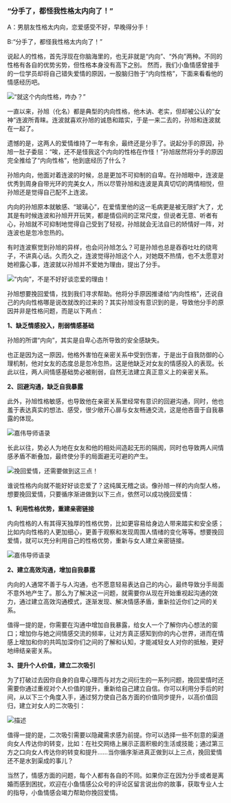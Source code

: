 ### “分手了，都怪我性格太内向了！”

A：男朋友性格太内向，恋爱感受不好，早晚得分手！

B:“分手了，都怪我性格太内向了！”

说起人的性格，首先浮现在你脑海里的，也无非就是“内向”、“外向”两种。不同的性格有各自的优势劣势，但性格本身没有高下之别。
然而，我们小鱼情感曾接手的一位学员却将自己错失爱情的原因，一股脑归咎于“内向性格”，下面来看看他的情感经历吧。

![“就这个内向性格，咋办？”](/im/images/articles/a3/a3_3/image1.png "“就这个内向性格，咋办？”")

一直以来，孙旭（化名）都是典型的内向性格，他木讷、老实，但却被公认的“女神”连波所青睐。连波就喜欢孙旭的诚恳和踏实，于是一来二去的，孙旭和连波就在一起了。

遗憾的是，这两人的爱情维持了一年有余，最终还是分手了。说起分手的原因，孙旭一肚子委屈：“唉，还不是怪我这个内向的性格在作怪！”孙旭居然将分手的原因完全推给了“内向性格”，他到底经历了什么？

孙旭内向，他面对着连波的时候，总是更加不可抑制的自卑。在孙旭眼中，连波是优秀到周身自带光环的完美女人，所以尽管孙旭和连波是真真切切的两情相悦，但孙旭还是觉得自己配不上连波。

内向的孙旭原本就敏感、“玻璃心”，在爱情里他的这一毛病更是被无限扩大了，尤其是有时候连波和孙旭开开玩笑，都是情侣间的正常尺度，但说者无意、听者有心，孙旭就不可抑制地觉得自己受到了轻视，孙旭就会无法自已的矫情好一阵，对连波也是忽冷忽热的。

有时连波察觉到孙旭的异样，也会问孙旭怎么？可是孙旭也总是吞吞吐吐的绕弯子，不讲真心话。久而久之，连波觉得孙旭这个人，对她既不热情，也不太愿意对她袒露心事，连波就以孙旭并不爱她为理由，提出了分手。

![“内向”，不是不好好谈恋爱的理由！](/im/images/articles/a3/a3_3/image2.png "“内向”，不是不好好谈恋爱的理由！")

孙旭想要挽回爱情，找到我们寻求帮助。他将分手原因推诿给“内向性格”，还说自己的内向性格哪是说改就改的过来的？其实孙旭没有意识到的是，导致他分手的原因并非是性格问题，而是以下两点：

**1、缺乏情感投入，削弱情感基础**

孙旭的所谓“内向”，其实是自卑心态所导致的安全感缺失。

也正是因为这一原因，他格外害怕在亲密关系中受到伤害，于是出于自我防御的心理机制，他对女友的态度总是忽冷忽热，这是他缺乏对女友的情感投入的表现。长此以往，两人间情感基础势必被削弱，自然无法建立真正意义上的亲密关系。

**2、回避沟通，缺乏自我暴露**

此外，孙旭性格敏感，也导致他在亲密关系里经常有意识的回避沟通，同时，他也羞于表达真实的想法、感受，很少敞开心扉与女友畅通交流，这是他吝啬于自我暴露的体现。

![嘉伟导师语录](/im/images/articles/a3/a3_3/image3.png "嘉伟导师语录")

长此以往，势必人为地在女友和他的相处间造起无形的隔阂，同时也导致两人间情感矛盾不断叠加，最终使分手的局面避无可避的产生。

![挽回爱情，还需要做到这三点！](/im/images/articles/a3/a3_3/image4.png "挽回爱情，还需要做大这三点")

谁说性格内向就不能好好谈恋爱了？这纯属无稽之谈。像孙旭一样的内向型人格，想要挽回爱情，只要循序渐进做到以下三点，依然可以成功挽回爱情：

**1、利用性格优势，重建亲密链接**

内向性格的人有其得天独厚的性格优势，比如更容易给身边人带来踏实和安全感；比如内向性格的人更加细心，更善于观察和发现周围人情绪的变化等等。想要挽回爱情，就可以充分利用自己的性格优势，重新与女人建立亲密链接。

![嘉伟导师语录](/im/images/articles/a3/a3_3/image5.png "嘉伟导师语录")

**2、建立高效沟通，增加自我暴露**

内向的人通常不善于与人沟通，也不愿意轻易表达自己的内心，最终导致分手局面不意外地产生了。那么为了解决这一问题，就需要你从现在开始重视起沟通的效力，通过建立高效沟通模式，逐渐发现、解决情感矛盾，重新拉近你们之间的关系。

值得一提的是，你需要在沟通中增加自我暴露，给女人一个了解你内心想法的窗口；增加你与她之间情感交流的频率，让对方真正感知到你的内心世界，进而在情感上增加和你的共鸣加深你们之间的了解和认知，才能减轻女人对你的抵触，更好地缔结亲密关系。

**3、提升个人价值，建立二次吸引**

为了打破过去因你自身的自卑心理而与对方之间衍生的一系列问题，挽回爱情时还需要你通过重视对个人价值的提升，重新给自己建立自信。你可以利用分手后的时间，从以下三个角度入手，通过努力使自己各方面的价值同步提升，以高价值回归，建立对女人的二次吸引：

![描述](/im/images/articles/a3/a3_3/image6.png "描述")

值得一提的是，二次吸引需要以隐藏需求感为前提。你可以选择一些不刻意的渠道向女人传达你的转变，比如：在社交网络上展示正面积极的生活或技能；通过第三方之口向女人传达你的转变和提升……当你循序渐进真正做到以上三点，挽回爱情还不是水到渠成的事儿？

当然了，情感方面的问题，每个人都有各自的不同。如果你正在因为分手或者是离婚而感到困扰，欢迎在小鱼情感公众号的评论区留言说出你的故事，获取专业人士的指导，小鱼情感会竭力帮助你挽回爱情。
